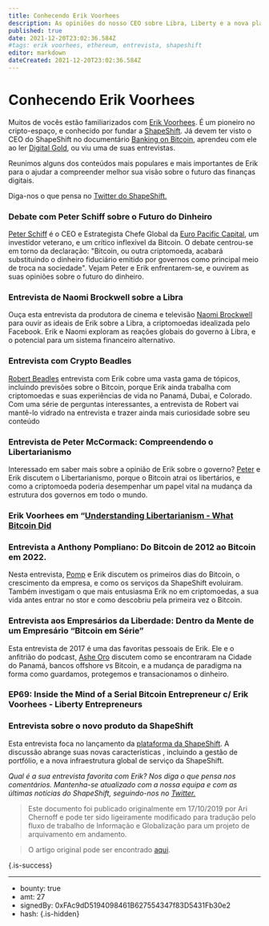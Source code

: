 ```yaml
---
title: Conhecendo Erik Voorhees
description: As opiniões do nosso CEO sobre Libra, Liberty e a nova plataforma ShapeShift.
published: true
date: 2021-12-20T23:02:36.584Z
#tags: erik voorhees, ethereum, entrevista, shapeshift
editor: markdown
dateCreated: 2021-12-20T23:02:36.584Z
---
```


# Conhecendo Erik Voorhees

Muitos de vocês estão familiarizados com [Erik Voorhees](https://twitter.com/ErikVoorhees?ref_src=twsrc%5Egoogle%7Ctwcamp%5Eserp%7Ctwgr%5Eauthor). É um pioneiro no cripto-espaço, e conhecido por fundar a [ShapeShift](http://shapeshift.com/). Já devem ter visto o CEO do ShapeShift no documentário [Banking on Bitcoin](https://www.imdb.com/title/tt5033790/), aprendeu com ele ao ler [Digital Gold](https://www.goodreads.com/book/show/23546676-digital-gold), ou viu uma de suas entrevistas.

Reunimos alguns dos conteúdos mais populares e mais importantes de Erik para o ajudar a compreender melhor sua visão sobre o futuro das finanças digitais.

Diga-nos o que pensa no [Twitter do ShapeShift.](https://twitter.com/shapeshiftdaobr)

### Debate com Peter Schiff sobre o Futuro do Dinheiro
[Peter Schiff](https://twitter.com/PeterSchiff) é o CEO e Estrategista Chefe Global da [Euro Pacific Capital](https://www.europac.com/), um investidor veterano, e um crítico inflexível da Bitcoin. O debate centrou-se em torno da declaração: "Bitcoin, ou outra criptomoeda, acabará substituindo o dinheiro fiduciário emitido por governos como principal meio de troca na sociedade". Vejam Peter e Erik enfrentarem-se, e ouvirem as suas opiniões sobre o futuro do dinheiro.

### Entrevista de Naomi Brockwell sobre a Libra
Ouça esta entrevista da produtora de cinema e televisão [Naomi Brockwell](https://twitter.com/naomibrockwell) para ouvir as ideais de Erik sobre a Libra, a criptomoedas idealizada pelo Facebook. Erik e Naomi exploram as reações globais do governo à Libra, e o potencial para um sistema financeiro alternativo.

### Entrevista com Crypto Beadles
[Robert Beadles](https://www.youtube.com/channel/UCcE2GkGcKxHjZoMVM7tjmyA) entrevista com Erik cobre uma vasta gama de tópicos, incluindo previsões sobre o Bitcoin, porque Erik ainda trabalha com criptomoedas e suas experiências de vida no Panamá, Dubai, e Colorado. Com uma série de perguntas interessantes, a entrevista de Robert vai mantê-lo vidrado na entrevista e trazer ainda mais curiosidade sobre seu conteúdo

### Entrevista de Peter McCormack: Compreendendo o Libertarianismo
Interessado em saber mais sobre a opinião de Erik sobre o governo? [Peter](https://twitter.com/PeterMcCormack) e Erik discutem o Libertarianismo, porque o Bitcoin atrai os libertários, e como a criptomoeda poderia desempenhar um papel vital na mudança da estrutura dos governos em todo o mundo.

### Erik Voorhees em “[Understanding Libertarianism - What Bitcoin Did](https://www.whatbitcoindid.com/podcast/erik-voorhees-on-understanding-libertarianism)

### Entrevista a Anthony Pompliano: Do Bitcoin de 2012 ao Bitcoin em 2022.
Nesta entrevista, [Pomp](https://twitter.com/APompliano) e Erik discutem os primeiros dias do Bitcoin, o crescimento da empresa, e como os serviços da ShapeShift evoluiram. Também investigam o que mais entusiasma Erik no em criptomoedas, a sua vida antes entrar no stor e como descobriu pela primeira vez o Bitcoin.

### Entrevista aos Empresários da Liberdade: Dentro da Mente de um Empresário “Bitcoin em Série”
Esta entrevista de 2017 é uma das favoritas pessoais de Erik. Ele e o anfitrião do podcast, [Ashe Oro](https://twitter.com/ashe_oro?lang=en) discutem como se encontraram na Cidade do Panamá, bancos offshore vs Bitcoin, e a mudança de paradigma na forma como guardamos, protegemos e transacionamos o dinheiro.

### EP69: Inside the Mind of a Serial Bitcoin Entrepreneur c/ Erik Voorhees - Liberty Entrepreneurs

### Entrevista sobre o novo produto da ShapeShift
Esta entrevista foca no lançamento da [plataforma da ShapeShift](http://shapeshift.com/). A discussão abrange suas novas características , incluindo a gestão de portfólio, e a nova infraestrutura global de serviço da ShapeShift.

*Qual é a sua entrevista favorita com Erik? Nos diga o que pensa nos comentários. Mantenha-se atualizado com a nossa equipa e com as últimas notícias do ShapeShift, seguindo-nos no [Twitter.](https://twitter.com/shapeshiftdaobr)*

> Este documento foi publicado originalmente em 17/10/2019 por Ari Chernoff e pode ter sido ligeiramente modificado para tradução pelo fluxo de trabalho de Informação e Globalização para um projeto de arquivamento em andamento.

> O artigo original pode ser encontrado [aqui](https://shapeshift.com/library/getting-to-know-erik-voorhees).

{.is-success}

---

- bounty: true
- amt: 27
- signedBy: 0xFAc9dD5194098461B627554347f83D5431Fb30e2
- hash: 
{.is-hidden}